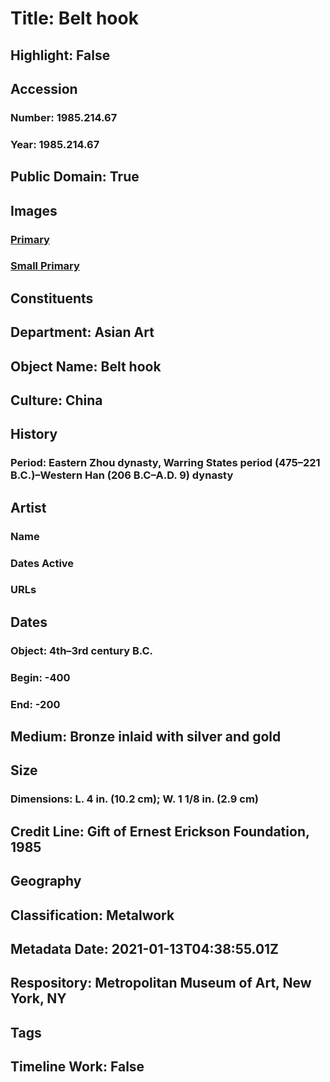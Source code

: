 # Title: Belt hook
## Highlight: False
## Accession
### Number: 1985.214.67
### Year: 1985.214.67
## Public Domain: True
## Images
### [Primary](https://images.metmuseum.org/CRDImages/as/original/1985_214_67.JPG)
### [Small Primary](https://images.metmuseum.org/CRDImages/as/web-large/1985_214_67.JPG)
## Constituents
## Department: Asian Art
## Object Name: Belt hook
## Culture: China
## History
### Period: Eastern Zhou dynasty, Warring States period (475–221 B.C.)–Western Han (206 B.C–A.D. 9) dynasty
## Artist
### Name
### Dates Active
### URLs
## Dates
### Object: 4th–3rd century B.C.
### Begin: -400
### End: -200
## Medium: Bronze inlaid with silver and gold
## Size
### Dimensions: L. 4 in. (10.2 cm); W. 1 1/8 in. (2.9 cm)
## Credit Line: Gift of Ernest Erickson Foundation, 1985
## Geography
## Classification: Metalwork
## Metadata Date: 2021-01-13T04:38:55.01Z
## Respository: Metropolitan Museum of Art, New York, NY
## Tags
## Timeline Work: False